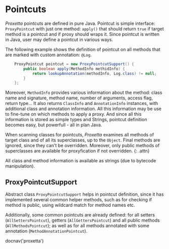 # Pointcuts

*Proxetta* pointcuts are defined in pure Java. Pointcut is simple
interface: `ProxyPointcut` with just one method: `apply()` that should
return `true` if target method is a pointcut and if proxy should wraps
it. Since pointcut is written in Java, user may define a pointcut in
various ways.

The following example shows the definition of pointcut on all methods
that are marked with custom annotation: `@Log`.

~~~~~ java
    ProxyPointcut pointcut = new ProxyPointcutSupport() {
    	public boolean apply(MethodInfo methidInfo) {
    		return lookupAnnotation(methodInfo, Log.class) != null;
    	}
    };
~~~~~

Moreover, `MethodInfo` provides various information about the method:
class name and signature, method name, number of arguments, access flag,
return type... It also returns `ClassInfo` and `AnnotationInfo`
instances, with additional class and annotation information. All this
information may be use to fine-tune on which methods to apply a proxy.
And since all this information is stored as simple types and Strings,
pointcut definition becomes easy, but powerfull - all in plan Java.

When scanning classes for pointcuts, *Proxetta* examines all methods of
target class and of all its superclasses, up to the `Object`. Final
methods are ignored, since they can't be overridden. Moreover, only
public methods of superclasses are available for proxyfication if not
overridden.
{: .attn}

All class and method information is available as strings (due to
bytecode manipulation).

## ProxyPointcutSupport

Abstract class `ProxyPointcutSupport` helps in pointcut definition,
since it has implemented several common helper methods, such as for
checking if method is public, using wildcard match for method names etc.

Additionally, some common pointcuts are already defined: for all setters
(`AllSettersPointcut`), getters (`AllGettersPointcut`) and all public
methods (`AllMethodsPointcut`); as well as for all methods annotated with
some annotation (`MethodAnnotationPointcut`).

<js>docnav('proxetta')</js>